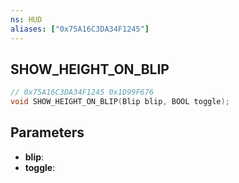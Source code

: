 ```yaml
---
ns: HUD
aliases: ["0x75A16C3DA34F1245"]
---
```

## SHOW_HEIGHT_ON_BLIP

```c
// 0x75A16C3DA34F1245 0x1D99F676
void SHOW_HEIGHT_ON_BLIP(Blip blip, BOOL toggle);
```

## Parameters
* **blip**:
* **toggle**:

